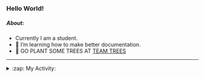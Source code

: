 ### Hello World!

##### About:
- Currently I am a student.
- 🌱 I’m learning how to make better documentation.
- 🌱 GO PLANT SOME TREES AT [TEAM TREES](https://teamtrees.org/)

---
<details>
  <summary>:zap: My Activity:</summary>
  
<!--START_SECTION:waka-->
![Code Time](http://img.shields.io/badge/Code%20Time-1%2C205%20hrs%2012%20mins-blue)

**I'm a Night 🦉** 

```text
🌞 Morning                1908 commits        ███░░░░░░░░░░░░░░░░░░░░░░   10.09 % 
🌆 Daytime                6399 commits        ████████░░░░░░░░░░░░░░░░░   33.86 % 
🌃 Evening                5418 commits        ███████░░░░░░░░░░░░░░░░░░   28.67 % 
🌙 Night                  5176 commits        ███████░░░░░░░░░░░░░░░░░░   27.38 % 
```
📅 **I'm Most Productive on Wednesday** 

```text
Monday                   2649 commits        ████░░░░░░░░░░░░░░░░░░░░░   14.02 % 
Tuesday                  2593 commits        ███░░░░░░░░░░░░░░░░░░░░░░   13.72 % 
Wednesday                4413 commits        ██████░░░░░░░░░░░░░░░░░░░   23.35 % 
Thursday                 2455 commits        ███░░░░░░░░░░░░░░░░░░░░░░   12.99 % 
Friday                   1995 commits        ███░░░░░░░░░░░░░░░░░░░░░░   10.55 % 
Saturday                 1639 commits        ██░░░░░░░░░░░░░░░░░░░░░░░   08.67 % 
Sunday                   3157 commits        ████░░░░░░░░░░░░░░░░░░░░░   16.70 % 
```


📊 **This Week I Spent My Time On** 

```text
🔥 Editors: 
VS Code                  1 hr 1 min          █████████████████████████   100.00 % 

🐱‍💻 Projects: 
giveth-dapps-v2          40 mins             ████████████████░░░░░░░░░   65.18 % 
givbacks-admin           12 mins             █████░░░░░░░░░░░░░░░░░░░░   20.68 % 
file-utils               8 mins              ███░░░░░░░░░░░░░░░░░░░░░░   13.10 % 
iris-flower-ml           0 secs              ░░░░░░░░░░░░░░░░░░░░░░░░░   01.04 % 
```


 Last Updated on 26/09/2023 00:17:10 UTC
<!--END_SECTION:waka-->
</details>
